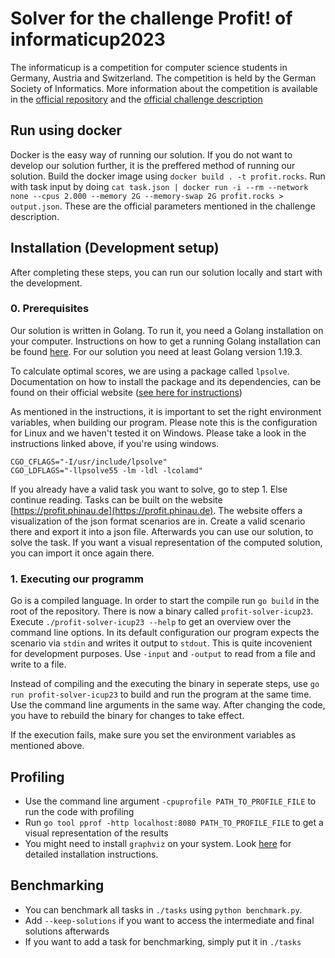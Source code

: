 # Solver for the challenge Profit! of informaticup2023
The informaticup is a competition for computer science students in Germany, Austria and Switzerland. The competition is held by the German Society of Informatics. More information about the competition is available in the [official repository](https://github.com/informatiCup/informatiCup2023) and the [official challenge description](https://github.com/informatiCup/informatiCup2023/blob/main/informatiCup%202023%20-%20Profit!.pdf)

## Run using docker

Docker is the easy way of running our solution. If you do not want to develop our solution further, it is the preffered method of running our solution. 
Build the docker image using `docker build . -t profit.rocks`. Run with task input by doing `cat task.json | docker run -i --rm --network none --cpus 2.000 --memory 2G --memory-swap 2G profit.rocks > output.json`. These are the official parameters mentioned in the challenge description.

## Installation (Development setup)
After completing these steps, you can run our solution locally and start with the development.

### 0. Prerequisites
Our solution is written in Golang. To run it, you need a Golang installation on your computer. Instructions on how to get a running Golang installation can be found [here](https://go.dev/doc/install). For our solution you need at least Golang version 1.19.3.

To calculate optimal scores, we are using a package called `lpsolve`. Documentation on how to install the package and its dependencies, can be found on their official website ([see here for instructions](https://pkg.go.dev/github.com/draffensperger/golp#section-readme))

As mentioned in the instructions, it is important to set the right environment variables, when building our program. Please note this is the configuration for Linux and we haven't tested it on Windows. Please take a look in the instructions linked above, if you're using windows.
```
CGO_CFLAGS="-I/usr/include/lpsolve"
CGO_LDFLAGS="-llpsolve55 -lm -ldl -lcolamd"
```

If you already have a valid task you want to solve, go to step 1. Else continue reading. 
Tasks can be built on the website [https://profit.phinau.de](https://profit.phinau.de). The website offers a visualization of the json format scenarios are in. Create a valid scenario there and export it into a json file. Afterwards you can use our solution, to solve the task. If you want a visual representation of the computed solution, you can import it once again there.

### 1. Executing our programm

Go is a compiled language. In order to start the compile run `go build` in the root of the repository. There is now a binary called `profit-solver-icup23`. Execute `./profit-solver-icup23 --help` to get an overview over the command line options. In its default configuration our program expects the scenario via `stdin` and writes it output to `stdout`. This is quite incovenient for development purposes. Use `-input` and `-output` to read from a file and write to a file.

Instead of compiling and the executing the binary in seperate steps, use `go run profit-solver-icup23` to build and run the program at the same time. Use the command line arguments in the same way. After changing the code, you have to rebuild the binary for changes to take effect.

If the execution fails, make sure you set the environment variables as mentioned above.

## Profiling

- Use the command line argument `-cpuprofile PATH_TO_PROFILE_FILE` to run the code with profiling
- Run `go tool pprof -http localhost:8080 PATH_TO_PROFILE_FILE` to get a visual representation of the results 
- You might need to install `graphviz` on your system. Look [here](https://graphviz.org/download/) for detailed installation instructions.

## Benchmarking

- You can benchmark all tasks in `./tasks` using `python benchmark.py`.
- Add `--keep-solutions` if you want to access the intermediate and final solutions afterwards
- If you want to add a task for benchmarking, simply put it in `./tasks`

